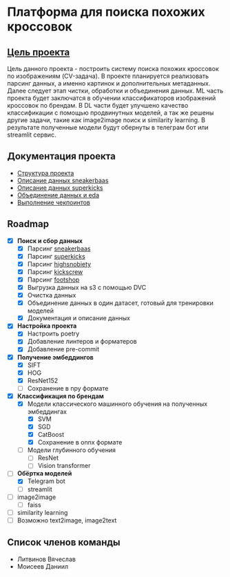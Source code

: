 # Платформа для поиска похожих кроссовок

## [Цель проекта](https://docs.google.com/document/d/1Gdz3_W7x7L9Ff1-Sl61Cv3L6GHBiceH863Vn1ucXzjU/edit#heading=h.j88xs4dca7be)

Цель данного проекта - построить систему поиска похожих кроссовок по изображениям (CV-задача). В проекте планируется реализовать парсинг данных, а именно картинок и дополнительных метаданных. Далее следует этап чистки, обработки и объединения данных. ML часть проекта будет заключатся в обучении классификаторов изображений кроссовок по брендам. В DL части будет улучшено качество классификации с помощью продвинутных моделей, а так же решены другие задачи, такие как image2image поиск и similarity learning. В результате полученные модели будут обернуты в телеграм бот или streamlit сервис.

## Документация проекта

- [Структура проекта](notes/project-setup.md)
- [Описание данных sneakerbaas](notes/sneakerbaas.md)
- [Описание данных superkicks](notes/superkicks.md)
- [Объединение данных и eda](notes/eda-merging.md)
- [Выполнение чекпоинтов](notes/checkpoints.md)

## Roadmap

- [x] **Поиск и сбор данных**
  - [x] Парсинг [sneakerbaas](https://www.sneakerbaas.com)
  - [x] Парсинг [superkicks](https://www.superkicks.in)
  - [x] Парсинг [highsnobiety](https://www.highsnobiety.com)
  - [x] Парсинг [kickscrew](https://www.kickscrew.com/)
  - [x] Парсинг [footshop](https://www.footshop.com)
  - [x] Выгрузка данных на s3 с помощью DVC
  - [x] Очистка данных
  - [x] Объединение данных в один датасет, готовый для тренировки моделей
  - [x] Документация и описание данных
- [x] **Настройка проекта**
  - [x] Настроить poetry
  - [x] Добавление линтеров и форматеров
  - [x] Добавление pre-commit
- [x] **Получение эмбеддингов**
  - [x] SIFT
  - [x] HOG
  - [x] ResNet152
  - [ ] Сохранение в npy формате
- [x] **Классификация по брендам**
  - [x] Модели классического машинного обучения на полученных эмбеддингах
    - [x] SVM
    - [x] SGD
    - [x] CatBoost
    - [x] Сохранение в onnx формате
  - [ ] Модели глубинного обучения
    - [ ] ResNet
    - [ ] Vision transformer
- [ ] **Обёртка моделей**
  - [x] Telegram bot
  - [ ] streamlit
- [ ] image2image
  - [ ] faiss
- [ ] similarity learning
- [ ] Возможно text2image, image2text

## Список членов команды

- Литвинов Вячеслав
- Моисеев Даниил
